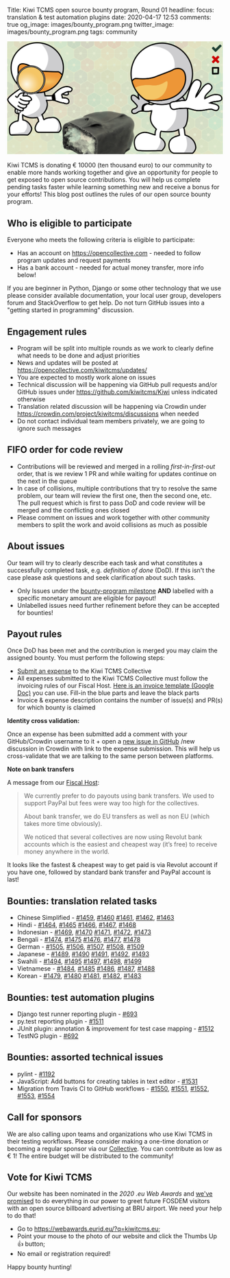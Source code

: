 Title: Kiwi TCMS open source bounty program, Round 01
headline: focus: translation & test automation plugins
date: 2020-04-17 12:53
comments: true
og_image: images/bounty_program.png
twitter_image: images/bounty_program.png
tags: community


<img src="/images/bounty_program.png"
    alt="bounty program banner"
    style="float:none;margin-left:0">


Kiwi TCMS is donating € 10000 (ten thousand euro) to our community to enable more hands working
together and give an opportunity for people to get exposed to open source
contributions. You will help us complete pending tasks faster while
learning something new and receive a bonus for your efforts!
This blog post outlines the rules of our open source bounty program.


Who is eligible to participate
------------------------------

Everyone who meets the following criteria is eligible to participate:

- Has an account on <https://opencollective.com> - needed to follow program updates
  and request payments
- Has a bank account - needed for actual money transfer, more info below!

If you are beginner in Python, Django or some other technology that we use
please consider available documentation, your local user group, developers forum and
StackOverflow to get help. Do not turn GitHub issues into a
"getting started in programming" discussion.


Engagement rules
----------------

- Program will be split into multiple rounds as we work to clearly define
  what needs to be done and adjust priorities
- News and updates will be posted at <https://opencollective.com/kiwitcms/updates/>
- You are expected to mostly work alone on issues
- Technical discussion will be happening via GitHub pull requests and/or GitHub issues
  under <https://github.com/kiwitcms/Kiwi> unless indicated otherwise
- Translation related discussion will be happening via Crowdin under
  <https://crowdin.com/project/kiwitcms/discussions> when needed
- Do not contact individual team members privately, we are going to ignore such messages


FIFO order for code review
--------------------------

- Contributions will be reviewed and merged in a rolling *first-in-first-out* order,
  that is we review 1 PR and while waiting for updates continue on the next in the queue
- In case of collisions, multiple contributions that try to resolve the same problem,
  our team will review the first one, then the second one, etc. The pull request
  which is first to pass DoD and code review will be merged and the conflicting ones closed
- Please comment on issues and work together with other community members to
  split the work and avoid collisions as much as possible


About issues
------------

Our team will try to clearly describe each task and what constitutes a
successfully completed task, e.g. *definition of done* (DoD). If this isn't the case
please ask questions and seek clarification about such tasks.

- Only Issues under the [bounty-program milestone](https://github.com/kiwitcms/Kiwi/milestone/4)
  **AND** labelled with a specific monetary amount are eligible for payout!
- Unlabelled issues need further refinement before they can be accepted for bounties!

Payout rules
------------

Once DoD has been met and the contribution is merged you may claim the assigned bounty.
You must perform the following steps:

- [Submit an expense](https://opencollective.com/kiwitcms/expenses/new) to the
  Kiwi TCMS Collective
- All expenses submitted to the Kiwi TCMS Collective must follow the invoicing rules
  of our Fiscal Host.
  [Here is an invoice template (Google Doc)](https://docs.google.com/document/d/1-unqsnko4Eaza3fSuVAUFqvhMwe-h1V8jhruTDBjrUY/copy)
  you can use. Fill-in the blue parts and leave the black parts
- Invoice & expense description contains the number of issue(s) and PR(s) for which
  bounty is claimed

**Identity cross validation:**

Once an expense has been submitted add a comment with your GitHub/Crowdin username
to it + open a
[new issue in GitHub](https://github.com/kiwitcms/Kiwi/issues/new?assignees=atodorov&labels=&template=claim_bounty.md&title=)
/new discussion in Crowdin with link to
the expense submission. This will help us cross-validate that we are talking
to the same person between platforms.


**Note on bank transfers**

A message from our [Fiscal Host](https://opencollective.com/europe):

> We currently prefer to do payouts using bank transfers.
> We used to support PayPal but fees were way too high for the collectives.
>
> About bank transfer, we do EU transfers as well as non EU (which takes more time obviously).
>
> We noticed that several collectives are now using Revolut bank accounts which is the
> easiest and cheapest way (it’s free) to receive money anywhere in the world.


It looks like the fastest & cheapest way to get paid is via Revolut account if you have one,
followed by standard bank transfer and PayPal account is last!


Bounties: translation related tasks
-----------------------------------

- Chinese Simplified -
  [#1459](https://github.com/kiwitcms/Kiwi/issues/1459),
  [#1460](https://github.com/kiwitcms/Kiwi/issues/1460)
  [#1461](https://github.com/kiwitcms/Kiwi/issues/1461),
  [#1462](https://github.com/kiwitcms/Kiwi/issues/1462),
  [#1463](https://github.com/kiwitcms/Kiwi/issues/1463)
- Hindi -
  [#1464](https://github.com/kiwitcms/Kiwi/issues/1464),
  [#1465](https://github.com/kiwitcms/Kiwi/issues/1465)
  [#1466](https://github.com/kiwitcms/Kiwi/issues/1466),
  [#1467](https://github.com/kiwitcms/Kiwi/issues/1467),
  [#1468](https://github.com/kiwitcms/Kiwi/issues/1468)
- Indonesian -
  [#1469](https://github.com/kiwitcms/Kiwi/issues/1469),
  [#1470](https://github.com/kiwitcms/Kiwi/issues/1470)
  [#1471](https://github.com/kiwitcms/Kiwi/issues/1471),
  [#1472](https://github.com/kiwitcms/Kiwi/issues/1472),
  [#1473](https://github.com/kiwitcms/Kiwi/issues/1473)
- Bengali -
  [#1474](https://github.com/kiwitcms/Kiwi/issues/1474),
  [#1475](https://github.com/kiwitcms/Kiwi/issues/1475)
  [#1476](https://github.com/kiwitcms/Kiwi/issues/1476),
  [#1477](https://github.com/kiwitcms/Kiwi/issues/1477),
  [#1478](https://github.com/kiwitcms/Kiwi/issues/1478)
- German -
  [#1505](https://github.com/kiwitcms/Kiwi/issues/1505),
  [#1506](https://github.com/kiwitcms/Kiwi/issues/1506),
  [#1507](https://github.com/kiwitcms/Kiwi/issues/1507),
  [#1508](https://github.com/kiwitcms/Kiwi/issues/1508),
  [#1509](https://github.com/kiwitcms/Kiwi/issues/1509)
- Japanese -
  [#1489](https://github.com/kiwitcms/Kiwi/issues/1489),
  [#1490](https://github.com/kiwitcms/Kiwi/issues/1490)
  [#1491](https://github.com/kiwitcms/Kiwi/issues/1491),
  [#1492](https://github.com/kiwitcms/Kiwi/issues/1492),
  [#1493](https://github.com/kiwitcms/Kiwi/issues/1493)
- Swahili -
  [#1494](https://github.com/kiwitcms/Kiwi/issues/1494),
  [#1495](https://github.com/kiwitcms/Kiwi/issues/1495)
  [#1497](https://github.com/kiwitcms/Kiwi/issues/1497),
  [#1498](https://github.com/kiwitcms/Kiwi/issues/1498),
  [#1499](https://github.com/kiwitcms/Kiwi/issues/1499)
- Vietnamese -
  [#1484](https://github.com/kiwitcms/Kiwi/issues/1484),
  [#1485](https://github.com/kiwitcms/Kiwi/issues/1485)
  [#1486](https://github.com/kiwitcms/Kiwi/issues/1486),
  [#1487](https://github.com/kiwitcms/Kiwi/issues/1487),
  [#1488](https://github.com/kiwitcms/Kiwi/issues/1488)
- Korean -
  [#1479](https://github.com/kiwitcms/Kiwi/issues/1479),
  [#1480](https://github.com/kiwitcms/Kiwi/issues/1480)
  [#1481](https://github.com/kiwitcms/Kiwi/issues/1481),
  [#1482](https://github.com/kiwitcms/Kiwi/issues/1482),
  [#1483](https://github.com/kiwitcms/Kiwi/issues/1483)


Bounties: test automation plugins
---------------------------------

- Django test runner reporting plugin -
  [#693](https://github.com/kiwitcms/Kiwi/issues/693)
- py.test reporting plugin - [#1511](https://github.com/kiwitcms/Kiwi/issues/1511)
- JUnit plugin: annotation & improvement for test case mapping -
  [#1512](https://github.com/kiwitcms/Kiwi/issues/1512)
- TestNG plugin -
  [#692](https://github.com/kiwitcms/Kiwi/issues/692)


Bounties: assorted technical issues
-----------------------------------

- pylint -
  [#1192](https://github.com/kiwitcms/Kiwi/issues/1192)
- JavaScript: Add buttons for creating tables in text editor -
  [#1531](https://github.com/kiwitcms/Kiwi/issues/1531)
- Migration from Travis CI to GitHub workflows -
  [#1550](https://github.com/kiwitcms/Kiwi/issues/1550),
  [#1551](https://github.com/kiwitcms/Kiwi/issues/1551),
  [#1552](https://github.com/kiwitcms/Kiwi/issues/1552),
  [#1553](https://github.com/kiwitcms/Kiwi/issues/1553),
  [#1554](https://github.com/kiwitcms/Kiwi/issues/1554)


Call for sponsors
-----------------

We are also calling upon teams and organizations who use Kiwi TCMS in their
testing workflows. Please consider making a one-time donation or
becoming a regular sponsor via our
[Collective](https://opencollective.com/kiwitcms#section-contribute).
You can contribute as low as € 1! The entire budget will be distributed to the community!


Vote for Kiwi TCMS
------------------

Our website has been nominated in the *2020 .eu Web Awards* and
[we've promised]({filename}2020-04-09-eu-web-awards-vote-for-us.markdown)
to do everything in our power to greet future FOSDEM visitors with
an open source billboard advertising at BRU airport. We need your help
to do that!

- Go to <https://webawards.eurid.eu/?q=kiwitcms.eu>;
- Point your mouse to the photo of our website and click the Thumbs Up &#128077; button;
- No email or registration required!


Happy bounty hunting!
